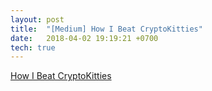```yaml
---
layout: post
title:  "[Medium] How I Beat CryptoKitties"
date:   2018-04-02 19:19:21 +0700
tech: true
---
```


<a class="embedly-card" data-card-controls="0" href="https://medium.com/hackernoon/how-i-beat-cryptokitties-f9aa71c03c87">How I Beat CryptoKitties</a>
<script async src="//cdn.embedly.com/widgets/platform.js" charset="UTF-8"></script>